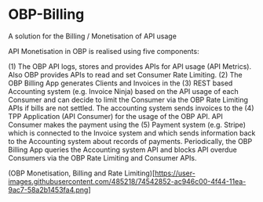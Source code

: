 # OBP-Billing

A solution for the Billing / Monetisation of API usage 

API Monetisation in OBP is realised using five components: 

(1) The OBP API logs, stores and provides APIs for API usage (API Metrics). Also OBP provides APIs to read and set Consumer Rate Limiting. (2) The OBP Billing App generates Clients and Invoices in the (3) REST based Accounting system (e.g. Invoice Ninja) based on the API usage of each Consumer and can decide to limit the Consumer via the OBP Rate Limiting APIs if bills are not settled. The accounting system sends invoices to the (4) TPP Application (API Consumer) for the usage of the OBP API. API Consumer makes the payment using the (5) Payment system (e.g. Stripe) which is connected to the Invoice system and which sends information back to the Accounting system about records of payments. Periodically, the OBP Billing App queries the Accounting system API and blocks API overdue Consumers via the OBP Rate Limiting and Consumer APIs.

(OBP Monetisation, Billing and Rate Limiting)[https://user-images.githubusercontent.com/485218/74542852-ac946c00-4f44-11ea-9ac7-58a2b1453fa4.png]
